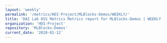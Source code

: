 ```yaml
---
layout: 'weekly'
permalink: '/metrics/HDI-Project/MLBlocks-Demos/WEEKLY/'
title: 'DAI Lab OSS Metrics Metrics report for MLBlocks-Demos | WEEKLY-REPORT-2020-01-12'
organization: 'HDI-Project'
repository: 'MLBlocks-Demos'
current_date: '2020-01-12'
---
```

